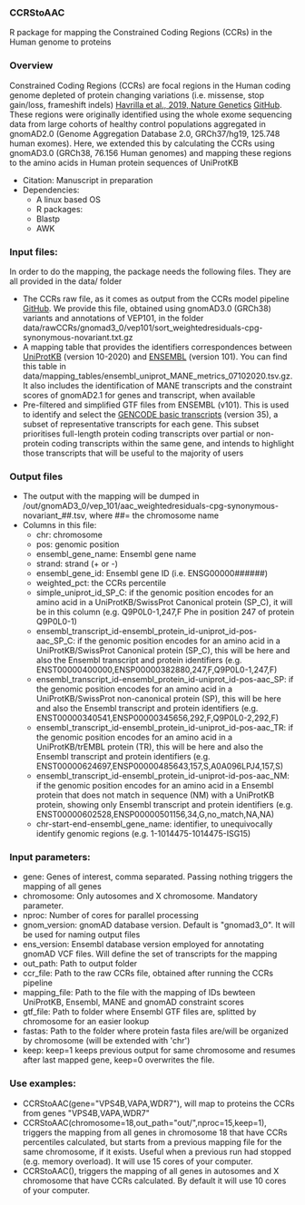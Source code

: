 ### CCRStoAAC
R package for mapping the Constrained Coding Regions (CCRs) in the Human genome to proteins


### Overview
Constrained Coding Regions (CCRs) are focal regions in the Human coding genome depleted of protein changing variations (i.e. missense, stop gain/loss, frameshift indels) [Havrilla et al., 2019, Nature Genetics](https://doi.org/10.1038%2Fs41588-018-0294-6) [GitHub](https://github.com/quinlan-lab/ccr). These regions were originally identified using the whole exome sequencing data from large cohorts of healthy control populations aggregated in gnomAD2.0 (Genome Aggregation Database 2.0, GRCh37/hg19, 125.748 human exomes). 
Here, we extended this by calculating the CCRs using gnomAD3.0 (GRCh38, 76.156  Human genomes) and mapping these regions to the amino acids in Human protein sequences of UniProtKB

- Citation: Manuscript in preparation 
- Dependencies:
  - A linux based OS
  - R packages:
  - Blastp
  - AWK 

### Input files:
In order to do the mapping, the package needs the following files. They are all provided in the data/ folder 
  - The CCRs raw file, as it comes as output from the CCRs model pipeline  [GitHub](https://github.com/quinlan-lab/ccr). We provide this file, obtained using gnomAD3.0 (GRCh38) variants and annotations of VEP101, in the folder data/rawCCRs/gnomad3_0/vep101/sort_weightedresiduals-cpg-synonymous-novariant.txt.gz
  - A mapping table that provides the identifiers correspondences between [UniProtKB](https://www.uniprot.org/) (version 10-2020) and [ENSEMBL](https://www.ensembl.org/index.html) (version 101). You can find this table in data/mapping_tables/ensembl_uniprot_MANE_metrics_07102020.tsv.gz. It also includes the identification of MANE transcripts and the constraint scores of gnomAD2.1 for genes and transcript, when available
  - Pre-filtered and simplified GTF files from ENSEMBL (v101). This is used to identify and select the [GENCODE basic transcripts](https://www.gencodegenes.org/human/) (version 35), a subset of representative transcripts for each gene. This subset prioritises full-length protein coding transcripts over partial or non-protein coding transcripts within the same gene, and intends to highlight those transcripts that will be useful to the majority of users
### Output files
  - The output with the mapping will be dumped in /out/gnomAD3_0/vep_101/aac_weightedresiduals-cpg-synonymous-novariant_##.tsv, where ##= the chromosome name
  - Columns in this file:
     - chr: chromosome 
     - pos: genomic position
     - ensembl_gene_name: Ensembl gene name
     - strand: strand (+ or -)
     - ensembl_gene_id: Ensembl gene ID (i.e. ENSG00000######)
     - weighted_pct: the CCRs percentile
     - simple_uniprot_id_SP_C: if the genomic position encodes for an amino acid in a UniProtKB/SwissProt Canonical protein (SP_C), it will be in this column (e.g. Q9P0L0-1,247,F Phe in position 247 of protein Q9P0L0-1) 
     - ensembl_transcript_id-ensembl_protein_id-uniprot_id-pos-aac_SP_C: if the genomic position encodes for an amino acid in a UniProtKB/SwissProt Canonical protein (SP_C), this will be here and also the Ensembl transcript and protein identifiers (e.g. ENST00000400000,ENSP00000382880,247,F,Q9P0L0-1,247,F)
     - ensembl_transcript_id-ensembl_protein_id-uniprot_id-pos-aac_SP: if the genomic position encodes for an amino acid in a UniProtKB/SwissProt non-canonical protein (SP), this will be here and also the Ensembl transcript and protein identifiers (e.g. ENST00000340541,ENSP00000345656,292,F,Q9P0L0-2,292,F)
     - ensembl_transcript_id-ensembl_protein_id-uniprot_id-pos-aac_TR: if the genomic position encodes for an amino acid in a UniProtKB/trEMBL protein (TR), this will be here and also the Ensembl transcript and protein identifiers (e.g. ENST00000624697,ENSP00000485643,157,S,A0A096LPJ4,157,S)
     - ensembl_transcript_id-ensembl_protein_id-uniprot-id-pos-aac_NM: if the genomic position encodes for an amino acid in a Ensembl protein that does not match in sequence (NM) with a UniProtKB protein, showing only Ensembl transcript and protein identifiers (e.g. ENST00000602528,ENSP00000501156,34,G,no_match,NA,NA)
     - chr-start-end-ensembl_gene_name: identifier, to unequivocally identify genomic regions (e.g. 1-1014475-1014475-ISG15) 
### Input parameters:
- gene: Genes of interest, comma separated. Passing nothing triggers the mapping of all genes
- chromosome: Only autosomes and X chromosome. Mandatory parameter.
- nproc: Number of cores for parallel processing
- gnom_version: gnomAD database version. Default is "gnomad3_0". It will be used for naming output files
- ens_version: Ensembl database version employed for annotating gnomAD VCF files. Will define the set of transcripts for the mapping
- out_path: Path to output folder
- ccr_file: Path to the raw CCRs file, obtained after running the CCRs pipeline
- mapping_file: Path to the file with the mapping of IDs bewteen UniProtKB, Ensembl, MANE and gnomAD constraint scores
- gtf_file: Path to folder where Ensembl GTF files are, splitted by chromosome for an easier lookup
- fastas: Path to the folder where protein fasta files are/will be organized by chromosome (will be extended with 'chr')
- keep: keep=1 keeps previous output for same chromosome and resumes after last mapped gene, keep=0 overwrites the file. 


### Use examples:
- CCRStoAAC(gene="VPS4B,VAPA,WDR7"), will map to proteins the CCRs from genes "VPS4B,VAPA,WDR7"  
- CCRStoAAC(chromosome=18,out_path="out/",nproc=15,keep=1), triggers the mapping from all genes in chromosome 18 that have CCRs percentiles calculated, but starts from a previous mapping file for the same chromosome, if it exists. Useful when a previous run had stopped (e.g. memory overload). It will use 15 cores of your computer.
- CCRStoAAC(), triggers the mapping of all genes in autosomes and X chromosome that have CCRs calculated. By default it will use 10 cores of your computer.

